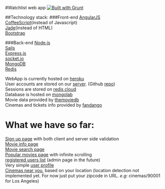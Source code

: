 #Watchlist web app 
[![Built with Grunt](https://cdn.gruntjs.com/builtwith.png)](http://gruntjs.com/)

##Technology stack:
###Front-end
[AngularJS](http://angularjs.org)  
[CoffeeScript](http://coffeescript.org)(instead of Javascript)  
[Jade](http://jade-lang.com)(instead of HTML)  
[Bootstrap](http://getbootstrap.com)  

###Back-end
[Node.js](http://nodejs.org)  
[Sails](http://sailsjs.org)  
[Express.js](http://expressjs.com)  
[socket.io](http://socket.io)  
[MongoDB](http://www.mongodb.org)  
[Redis](http://redis.io)  

WebApp is currently hosted on [heroku](http://watchlist-webapp.herokuapp.com/#/)  
User accounts are stored on our [server](http://watchlist-app-server.herokuapp.com/user). (Github [repo](https://github.com/Watchlist-App/watchlist-server))  
Sessions are stored on [redis cloud](http://redis-cloud.com)  
Database is hosted on [mongolab](https://mongolab.com)  
Movie data provided by [themoviedb](http://themoviedb.org)  
Cinemas and tickets info provided by [fandango](http://fandango.com)


What we have so far:
================================
[Sign up page](http://watchlist-webapp.herokuapp.com/#/signup) with both client and server side validation  
[Movie info page](http://watchlist-webapp.herokuapp.com/#/movie/100)  
[Movie search page](http://watchlist-webapp.herokuapp.com/#/search)  
[Popular movies page](http://watchlist-webapp.herokuapp.com/#/movies) with infinite scrolling  
[registered users list](http://watchlist-webapp.herokuapp.com/#/users) (admin page in the future)  
Very simple [user profile](http://watchlist-webapp.herokuapp.com/#/profile/52813effd528cc9e87000001)  
[Cinemas near you](http://watchlist-webapp.herokuapp.com/#/cinemas/90210), based on your location (location detection not implemented yet. For now just put your zipcode in URL. *e.g:* cinemas/90001 for Los Angeles)
